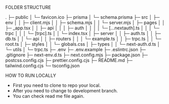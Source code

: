 FOLDER STRUCTURE

.
├─ public
│ └─ favicon.ico
├─ prisma
│ └─ schema.prisma
├─ src
│ ├─ env
│ │ ├─ client.mjs
│ │ ├─ schema.mjs
│ │ └─ server.mjs
│ ├─ pages
│ │ ├─ \_app.tsx
│ │ ├─ api
│ │ │ ├─ auth
│ │ │ │ └─ [...nextauth].ts
│ │ │ └─ trpc
│ │ │ └─ [trpc].ts
│ │ └─ index.tsx
│ ├─ server
│ │ ├─ auth.ts
│ │ ├─ db.ts
│ │ └─ api
│ │ ├─ routers
│ │ │ └─ example.ts
│ │ ├─ trpc.ts
│ │ └─ root.ts
│ ├─ styles
│ │ └─ globals.css
│ ├─ types
│ │ └─ next-auth.d.ts
│ └─ utils
│ └─ trpc.ts
├─ .env
├─ .env.example
├─ .eslintrc.json
├─ .gitignore
├─ next-env.d.ts
├─ next.config.mjs
├─ package.json
├─ postcss.config.cjs
├─ prettier.config.cjs
├─ README.md
├─ tailwind.config.cjs
└─ tsconfig.json

HOW TO RUN LOCALLY

- First you need to clone to repo your local.
- After you need to change to development branch.
- You can check read me file again.
